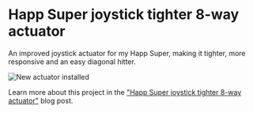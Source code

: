 Happ Super joystick tighter 8-way actuator
==========================================

An improved joystick actuator for my Happ Super, making it tighter, more responsive and an easy diagonal hitter.

![](https://llmora.github.io/images/happ_installed_actuator.jpg "New actuator installed")

Learn more about this project in the ["Happ Super joystick tighter 8-way actuator"](https://llmora.github.io/HappSuperJoystickActuator/) blog post.
